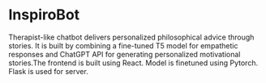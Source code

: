 # InspiroBot
Therapist-like chatbot delivers personalized philosophical advice through stories. It is built by combining a fine-tuned T5 model for empathetic responses and ChatGPT API for generating personalized motivational stories.The frontend is built using React. Model is finetuned using Pytorch. Flask is used for server.
